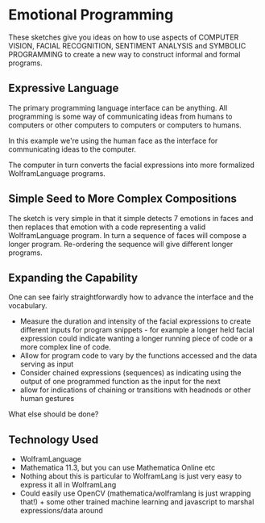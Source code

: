 # Emotional Programming
These sketches give you ideas on how to use aspects of COMPUTER VISION, FACIAL RECOGNITION, SENTIMENT ANALYSIS and SYMBOLIC PROGRAMMING to create a new way to construct informal and formal programs.

## Expressive Language
The primary programming language interface can be anything.  All programming is some way of communicating ideas from humans to computers or other computers to computers or computers to humans.

In this example we're using the human face as the interface for communicating ideas to the computer.

The computer in turn converts the facial expressions into more formalized WolframLanguage programs.

## Simple Seed to More Complex Compositions
The sketch is very simple in that it simple detects 7 emotions in faces and then replaces that emotion with a code representing a valid WolframLanguage program.   In turn a sequence of faces will compose a longer program.  Re-ordering the sequence will give different longer programs.

## Expanding the Capability
One can see fairly straightforwardly how to advance the interface and the vocabulary.

  * Measure the duration and intensity of the facial expressions to create different inputs for program snippets - for example a longer held facial expression could indicate wanting a longer running piece of code or a more complex line of code.
  * Allow for program code to vary by the functions accessed and the data serving as input
  * Consider chained expressions (sequences) as indicating using the output of one programmed function as the input for the next
  * allow for indications of chaining or transitions with headnods or other human gestures

What else should be done?

## Technology Used

  * WolframLanguage
  * Mathematica 11.3, but you can use Mathematica Online etc
  * Nothing about this is particular to WolframLang is just very easy to express it all in WolframLang
  * Could easily use OpenCV (mathematica/wolframlang is just wrapping that!) + some other trained machine learning and javascript to marshal expressions/data around
